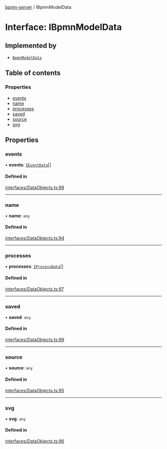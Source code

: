 [bpmn-server](../README.md) / IBpmnModelData

# Interface: IBpmnModelData

## Implemented by

- [`BpmnModelData`](../classes/BpmnModelData.md)

## Table of contents

### Properties

- [events](IBpmnModelData.md#events)
- [name](IBpmnModelData.md#name)
- [processes](IBpmnModelData.md#processes)
- [saved](IBpmnModelData.md#saved)
- [source](IBpmnModelData.md#source)
- [svg](IBpmnModelData.md#svg)

## Properties

### events

• **events**: [`IEventData`](IEventData.md)[]

#### Defined in

[interfaces/DataObjects.ts:98](https://bitbucket.org/ralphhanna/bpmn-server/src/2ac50a51/WebApp/bpmnServer/src/interfaces/DataObjects.ts#lines-98)

___

### name

• **name**: `any`

#### Defined in

[interfaces/DataObjects.ts:94](https://bitbucket.org/ralphhanna/bpmn-server/src/2ac50a51/WebApp/bpmnServer/src/interfaces/DataObjects.ts#lines-94)

___

### processes

• **processes**: [`IProcessData`](IProcessData.md)[]

#### Defined in

[interfaces/DataObjects.ts:97](https://bitbucket.org/ralphhanna/bpmn-server/src/2ac50a51/WebApp/bpmnServer/src/interfaces/DataObjects.ts#lines-97)

___

### saved

• **saved**: `any`

#### Defined in

[interfaces/DataObjects.ts:99](https://bitbucket.org/ralphhanna/bpmn-server/src/2ac50a51/WebApp/bpmnServer/src/interfaces/DataObjects.ts#lines-99)

___

### source

• **source**: `any`

#### Defined in

[interfaces/DataObjects.ts:95](https://bitbucket.org/ralphhanna/bpmn-server/src/2ac50a51/WebApp/bpmnServer/src/interfaces/DataObjects.ts#lines-95)

___

### svg

• **svg**: `any`

#### Defined in

[interfaces/DataObjects.ts:96](https://bitbucket.org/ralphhanna/bpmn-server/src/2ac50a51/WebApp/bpmnServer/src/interfaces/DataObjects.ts#lines-96)
